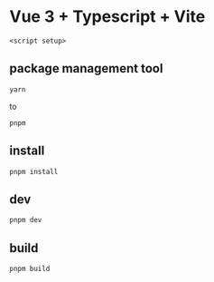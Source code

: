 # Vue 3 + Typescript + Vite

`<script setup>`

## package management tool

`yarn`

to

`pnpm`

## install

```shell
pnpm install

```

## dev

```shell
pnpm dev

```

## build

```shell
pnpm build

```
